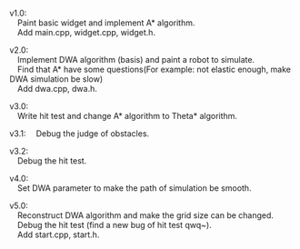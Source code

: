 v1.0:  
&emsp;Paint basic widget and implement A* algorithm.  
&emsp;Add main.cpp, widget.cpp, widget.h.  
  
v2.0:  
&emsp;Implement DWA algorithm (basis) and paint a robot to simulate.  
&emsp;Find that A* have some questions(For example: not elastic enough, make DWA simulation be slow)  
&emsp;Add dwa.cpp, dwa.h.  
  
v3.0:  
&emsp;Write hit test and change A* algorithm to Theta* algorithm.  
  
v3.1:
&emsp;Debug the judge of obstacles.  
  
v3.2:  
&emsp;Debug the hit test.  
  
v4.0:  
&emsp;Set DWA parameter to make the path of simulation be smooth.  
  
v5.0:  
&emsp;Reconstruct DWA algorithm and make the grid size can be changed.  
&emsp;Debug the hit test (find a new bug of hit test qwq~).  
&emsp;Add start.cpp, start.h.  
  
        